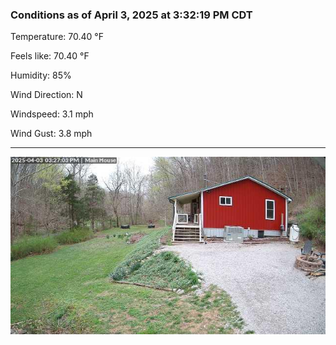 ### Conditions as of April 3, 2025 at 3:32:19 PM CDT 

Temperature: 70.40 &deg;F

Feels like: 70.40 &deg;F

Humidity: 85%

Wind Direction: N

Windspeed: 3.1 mph

Wind Gust: 3.8 mph

---

<img src="./images/latest.jpeg"/>

